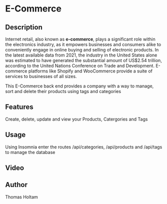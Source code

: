 # E-Commerce

## Description

Internet retail, also known as **e-commerce**, plays a significant role within the electronics industry, as it empowers businesses and consumers alike to conveniently engage in online buying and selling of electronic products. In the latest available data from 2021, the industry in the United States alone was estimated to have generated the substantial amount of US$2.54 trillion, according to the United Nations Conference on Trade and Development. E-commerce platforms like Shopify and WooCommerce provide a suite of services to businesses of all sizes.

This E-Commerce back end provides a company with a way to manage, sort and delete their products using tags and categories


## Features
Create, delete, update and view your Products, Catergories and Tags

## Usage
Using Insomnia enter the routes /api/categories, /api/products and /api/tags to manage the database

## Video

## Author
Thomas Holtam